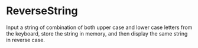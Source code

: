 # ReverseString
Input a string of combination of both upper case and lower case letters from the keyboard, store the string in memory, and then display the same string in reverse case. 
